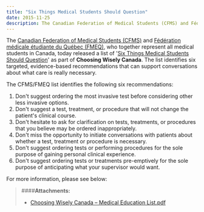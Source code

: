 ```yaml
---
title: "Six Things Medical Students Should Question"
date: 2015-11-25
description: The Canadian Federation of Medical Students (CFMS) and Fédération médicale étudiante du Québec (FMEQ), who together represent all medical students in Canada, today released a list of 'Six Things Medical Students Should Question' as part of Choosing Wisely Canada.
---
```


The [Canadian Federation of Medical Students (CFMS)](http://www.cfms.org) and [Fédération médicale étudiante du Québec (FMEQ)](http://fmeq.ca/en), who together represent all medical students in Canada, today released a list of '[Six Things Medical Students Should Question](http://www.choosingwiselycanada.org/recommendations/medical-students-and-trainees/)' as part of **Choosing Wisely Canada**. The list identifies six targeted, evidence-based recommendations that can support conversations about what care is really necessary.

The CFMS/FMEQ list identifies the following six recommendations:

1. Don't suggest ordering the most invasive test before considering other less invasive options.
2. Don't suggest a test, treatment, or procedure that will not change the patient's clinical course.
3. Don't hesitate to ask for clarification on tests, treatments, or procedures that you believe may be ordered inappropriately.
4. Don't miss the opportunity to initiate conversations with patients about whether a test, treatment or procedure is necessary.
5. Don't suggest ordering tests or performing procedures for the sole purpose of gaining personal clinical experience.
6. Don't suggest ordering tests or treatments pre-emptively for the sole purpose of anticipating what your supervisor would want.

For more information, please see below:

> ####**Attachments:**
> - [Choosing Wisely Canada &ndash; Medical Education List.pdf](/files/updates/2015-11-16_Choosing-Wisely-Canada-Medical-Education-List-Press-release.pdf)